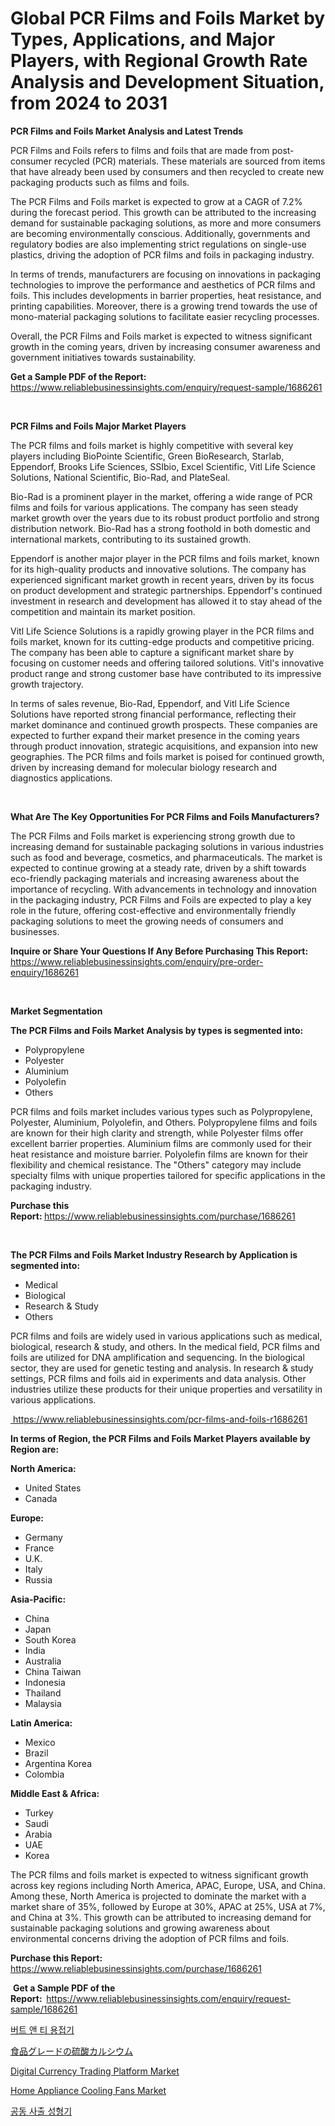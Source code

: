 <p><h1>Global PCR Films and Foils Market by Types, Applications, and Major Players, with Regional Growth Rate Analysis and Development Situation, from 2024 to 2031</h1></p><p><strong>PCR Films and Foils Market Analysis and Latest Trends</strong></p>
<p><p>PCR Films and Foils refers to films and foils that are made from post-consumer recycled (PCR) materials. These materials are sourced from items that have already been used by consumers and then recycled to create new packaging products such as films and foils.</p><p>The PCR Films and Foils market is expected to grow at a CAGR of 7.2% during the forecast period. This growth can be attributed to the increasing demand for sustainable packaging solutions, as more and more consumers are becoming environmentally conscious. Additionally, governments and regulatory bodies are also implementing strict regulations on single-use plastics, driving the adoption of PCR films and foils in packaging industry.</p><p>In terms of trends, manufacturers are focusing on innovations in packaging technologies to improve the performance and aesthetics of PCR films and foils. This includes developments in barrier properties, heat resistance, and printing capabilities. Moreover, there is a growing trend towards the use of mono-material packaging solutions to facilitate easier recycling processes.</p><p>Overall, the PCR Films and Foils market is expected to witness significant growth in the coming years, driven by increasing consumer awareness and government initiatives towards sustainability.</p></p>
<p><strong>Get a Sample PDF of the Report:&nbsp;</strong> <a href="https://www.reliablebusinessinsights.com/enquiry/request-sample/1686261">https://www.reliablebusinessinsights.com/enquiry/request-sample/1686261</a></p>
<p>&nbsp;</p>
<p><strong>PCR Films and Foils Major Market Players</strong></p>
<p><p>The PCR films and foils market is highly competitive with several key players including BioPointe Scientific, Green BioResearch, Starlab, Eppendorf, Brooks Life Sciences, SSIbio, Excel Scientific, Vitl Life Science Solutions, National Scientific, Bio-Rad, and PlateSeal.</p><p>Bio-Rad is a prominent player in the market, offering a wide range of PCR films and foils for various applications. The company has seen steady market growth over the years due to its robust product portfolio and strong distribution network. Bio-Rad has a strong foothold in both domestic and international markets, contributing to its sustained growth.</p><p>Eppendorf is another major player in the PCR films and foils market, known for its high-quality products and innovative solutions. The company has experienced significant market growth in recent years, driven by its focus on product development and strategic partnerships. Eppendorf's continued investment in research and development has allowed it to stay ahead of the competition and maintain its market position.</p><p>Vitl Life Science Solutions is a rapidly growing player in the PCR films and foils market, known for its cutting-edge products and competitive pricing. The company has been able to capture a significant market share by focusing on customer needs and offering tailored solutions. Vitl's innovative product range and strong customer base have contributed to its impressive growth trajectory.</p><p>In terms of sales revenue, Bio-Rad, Eppendorf, and Vitl Life Science Solutions have reported strong financial performance, reflecting their market dominance and continued growth prospects. These companies are expected to further expand their market presence in the coming years through product innovation, strategic acquisitions, and expansion into new geographies. The PCR films and foils market is poised for continued growth, driven by increasing demand for molecular biology research and diagnostics applications.</p></p>
<p>&nbsp;</p>
<p><strong>What Are The Key Opportunities For PCR Films and Foils Manufacturers?</strong></p>
<p><p>The PCR Films and Foils market is experiencing strong growth due to increasing demand for sustainable packaging solutions in various industries such as food and beverage, cosmetics, and pharmaceuticals. The market is expected to continue growing at a steady rate, driven by a shift towards eco-friendly packaging materials and increasing awareness about the importance of recycling. With advancements in technology and innovation in the packaging industry, PCR Films and Foils are expected to play a key role in the future, offering cost-effective and environmentally friendly packaging solutions to meet the growing needs of consumers and businesses.</p></p>
<p><strong>Inquire or Share Your Questions If Any Before Purchasing This Report:</strong> <a href="https://www.reliablebusinessinsights.com/enquiry/pre-order-enquiry/1686261">https://www.reliablebusinessinsights.com/enquiry/pre-order-enquiry/1686261</a></p>
<p>&nbsp;</p>
<p><strong>Market Segmentation</strong></p>
<p><strong>The PCR Films and Foils Market Analysis by types is segmented into:</strong></p>
<p><ul><li>Polypropylene</li><li>Polyester</li><li>Aluminium</li><li>Polyolefin</li><li>Others</li></ul></p>
<p><p>PCR films and foils market includes various types such as Polypropylene, Polyester, Aluminium, Polyolefin, and Others. Polypropylene films and foils are known for their high clarity and strength, while Polyester films offer excellent barrier properties. Aluminium films are commonly used for their heat resistance and moisture barrier. Polyolefin films are known for their flexibility and chemical resistance. The "Others" category may include specialty films with unique properties tailored for specific applications in the packaging industry.</p></p>
<p><strong>Purchase this Report:&nbsp;</strong><a href="https://www.reliablebusinessinsights.com/purchase/1686261">https://www.reliablebusinessinsights.com/purchase/1686261</a></p>
<p>&nbsp;</p>
<p><strong>The PCR Films and Foils Market Industry Research by Application is segmented into:</strong></p>
<p><ul><li>Medical</li><li>Biological</li><li>Research & Study</li><li>Others</li></ul></p>
<p><p>PCR films and foils are widely used in various applications such as medical, biological, research & study, and others. In the medical field, PCR films and foils are utilized for DNA amplification and sequencing. In the biological sector, they are used for genetic testing and analysis. In research & study settings, PCR films and foils aid in experiments and data analysis. Other industries utilize these products for their unique properties and versatility in various applications.</p></p>
<p><a href="https://www.reliablebusinessinsights.com/pcr-films-and-foils-r1686261">&nbsp;https://www.reliablebusinessinsights.com/pcr-films-and-foils-r1686261</a></p>
<p><strong>In terms of Region, the PCR Films and Foils Market Players available by Region are:</strong></p>
<p>
    <p> <strong> North America: </strong>
        <ul>
            <li>United States</li>
            <li>Canada</li>
        </ul>
        </p> 
    <p> <strong> Europe: </strong>
        <ul>
            <li>Germany</li>
            <li>France</li>
            <li>U.K.</li>
            <li>Italy</li>
            <li>Russia</li>
        </ul>
        </p> 
    <p> <strong> Asia-Pacific: </strong>
        <ul>
            <li>China</li>
            <li>Japan</li>
            <li>South Korea</li>
            <li>India</li>
            <li>Australia</li>
            <li>China Taiwan</li>
            <li>Indonesia</li>
            <li>Thailand</li>
            <li>Malaysia</li>
        </ul>
        </p> 
    <p> <strong> Latin America: </strong>
        <ul>
            <li>Mexico</li>
            <li>Brazil</li>
            <li>Argentina Korea</li>
            <li>Colombia</li>
        </ul>
        </p> 
    <p> <strong> Middle East & Africa: </strong>
        <ul>
            <li>Turkey</li>
            <li>Saudi</li>
            <li>Arabia</li>
            <li>UAE</li>
            <li>Korea</li>
        </ul>
    </p>
    </p>
<p><p>The PCR films and foils market is expected to witness significant growth across key regions including North America, APAC, Europe, USA, and China. Among these, North America is projected to dominate the market with a market share of 35%, followed by Europe at 30%, APAC at 25%, USA at 7%, and China at 3%. This growth can be attributed to increasing demand for sustainable packaging solutions and growing awareness about environmental concerns driving the adoption of PCR films and foils.</p></p>
<p><strong>Purchase this Report: </strong><a href="https://www.reliablebusinessinsights.com/purchase/1686261">https://www.reliablebusinessinsights.com/purchase/1686261</a></p>
<p>&nbsp;<strong>Get a Sample PDF of the Report:&nbsp;&nbsp;</strong><a href="https://www.reliablebusinessinsights.com/enquiry/request-sample/1686261">https://www.reliablebusinessinsights.com/enquiry/request-sample/1686261</a></p>
<p><strong></strong></p>
<p><p><a href="https://github.com/jntpkh496620/Market-Research-Report-List-2/blob/main/373088796357.md">버트 앤 티 용접기</a></p><p><a href="https://github.com/vtbvgl20191192/Market-Research-Report-List-2/blob/main/8399325102853.md">食品グレードの硫酸カルシウム</a></p><p><a href="https://github.com/jaidynmorantestelletmjzya/Market-Research-Report-List-2/blob/main/digital-currency-trading-platform-market.md">Digital Currency Trading Platform Market</a></p><p><a href="https://issuu.com/reportprime-2/docs/home-appliance-cooling-fans-market-size-2030.pptx">Home Appliance Cooling Fans Market</a></p><p><a href="https://github.com/vsoq0zknh59/Market-Research-Report-List-2/blob/main/584594796358.md">공동 사출 성형기</a></p></p>